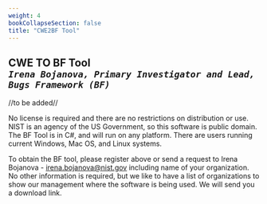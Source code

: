```yaml
---
weight: 4
bookCollapseSection: false
title: "CWE2BF Tool"
---
```

## CWE TO BF Tool <br/>_`Irena Bojanova, Primary Investigator and Lead, Bugs Framework (BF)`_

//to be added//

No license is required and there are no restrictions on distribution or use. NIST is an agency of the US Government, so this software is public domain. The BF Tool is in C#, and will run on any platform.  There are users running current Windows, Mac OS, and Linux systems. 

To obtain the BF tool, please register above or send a request to Irena Bojanova - irena.bojanova@nist.gov including name of your organization. No other information is required, but we like to have a list of organizations to show our management where the software is being used. We will send you a download link.

